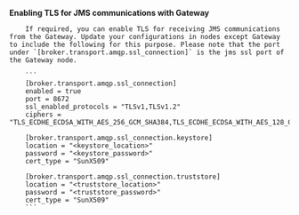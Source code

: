 **Enabling TLS for JMS communications with Gateway**

        If required, you can enable TLS for receiving JMS communications from the Gateway. Update your configurations in nodes except Gateway to include the following for this purpose. Please note that the port under `[broker.transport.amqp.ssl_connection]` is the jms ssl port of the Gateway node.

        ```
        [broker.transport.amqp.ssl_connection]
        enabled = true
        port = 8672
        ssl_enabled_protocols = "TLSv1,TLSv1.2"
        ciphers = "TLS_ECDHE_ECDSA_WITH_AES_256_GCM_SHA384,TLS_ECDHE_ECDSA_WITH_AES_128_GCM_SHA256,TLS_ECDHE_RSA_WITH_AES_256_GCM_SHA384,TLS_ECDH_ECDSA_WITH_AES_256_GCM_SHA384,TLS_ECDH_RSA_WITH_AES_256_GCM_SHA384,TLS_ECDHE_RSA_WITH_AES_128_GCM_SHA256"

        [broker.transport.amqp.ssl_connection.keystore]
        location = "<keystore_location>"
        password = "<keystore_password>"
        cert_type = "SunX509"

        [broker.transport.amqp.ssl_connection.truststore]
        location = "<truststore_location>"
        password = "<truststore_password>"
        cert_type = "SunX509"
        ```